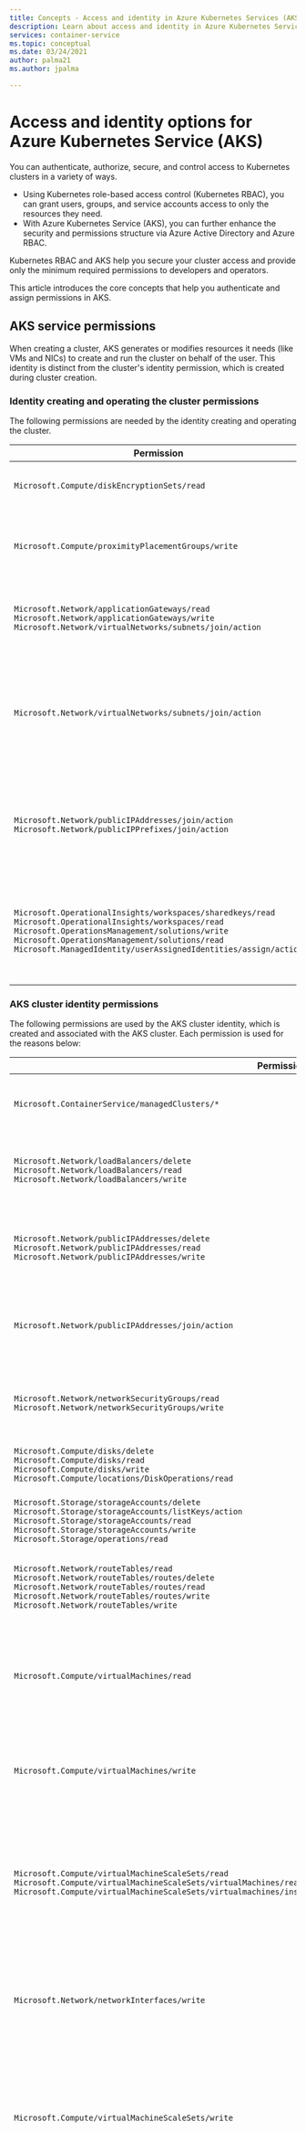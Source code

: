 ```yaml
---
title: Concepts - Access and identity in Azure Kubernetes Services (AKS)
description: Learn about access and identity in Azure Kubernetes Service (AKS), including Azure Active Directory integration, Kubernetes role-based access control (Kubernetes RBAC), and roles and bindings.
services: container-service
ms.topic: conceptual
ms.date: 03/24/2021
author: palma21
ms.author: jpalma

---
```


# Access and identity options for Azure Kubernetes Service (AKS)

You can authenticate, authorize, secure, and control access to Kubernetes clusters in a variety of ways. 
* Using Kubernetes role-based access control (Kubernetes RBAC), you can grant users, groups, and service accounts access to only the resources they need. 
* With Azure Kubernetes Service (AKS), you can further enhance the security and permissions structure via Azure Active Directory and Azure RBAC. 

Kubernetes RBAC and AKS help you secure your cluster access and provide only the minimum required permissions to developers and operators.

This article introduces the core concepts that help you authenticate and assign permissions in AKS.

## AKS service permissions

When creating a cluster, AKS generates or modifies resources it needs (like VMs and NICs) to create and run the cluster on behalf of the user. This identity is distinct from the cluster's identity permission, which is created during cluster creation.

### Identity creating and operating the cluster permissions

The following permissions are needed by the identity creating and operating the cluster.

| Permission | Reason |
|---|---|
| `Microsoft.Compute/diskEncryptionSets/read` | Required to read disk encryption set ID. |
| `Microsoft.Compute/proximityPlacementGroups/write` | Required for updating proximity placement groups. |
| `Microsoft.Network/applicationGateways/read` <br/> `Microsoft.Network/applicationGateways/write` <br/> `Microsoft.Network/virtualNetworks/subnets/join/action` | Required to configure application gateways and join the subnet. |
| `Microsoft.Network/virtualNetworks/subnets/join/action` | Required to configure the Network Security Group for the subnet when using a custom VNET.|
| `Microsoft.Network/publicIPAddresses/join/action` <br/> `Microsoft.Network/publicIPPrefixes/join/action` | Required to configure the outbound public IPs on the Standard Load Balancer. |
| `Microsoft.OperationalInsights/workspaces/sharedkeys/read` <br/> `Microsoft.OperationalInsights/workspaces/read` <br/> `Microsoft.OperationsManagement/solutions/write` <br/> `Microsoft.OperationsManagement/solutions/read` <br/> `Microsoft.ManagedIdentity/userAssignedIdentities/assign/action` | Required to create and update Log Analytics workspaces and Azure monitoring for containers. |

### AKS cluster identity permissions

The following permissions are used by the AKS cluster identity, which is created and associated with the AKS cluster. Each permission is used for the reasons below:

| Permission | Reason |
|---|---|
| `Microsoft.ContainerService/managedClusters/*`  <br/> | Required for creating users and operating the cluster
| `Microsoft.Network/loadBalancers/delete` <br/> `Microsoft.Network/loadBalancers/read` <br/> `Microsoft.Network/loadBalancers/write` | Required to configure the load balancer for a LoadBalancer service. |
| `Microsoft.Network/publicIPAddresses/delete` <br/> `Microsoft.Network/publicIPAddresses/read` <br/> `Microsoft.Network/publicIPAddresses/write` | Required to find and configure public IPs for a LoadBalancer service. |
| `Microsoft.Network/publicIPAddresses/join/action` | Required for configuring public IPs for a LoadBalancer service. |
| `Microsoft.Network/networkSecurityGroups/read` <br/> `Microsoft.Network/networkSecurityGroups/write` | Required to create or delete security rules for a LoadBalancer service. |
| `Microsoft.Compute/disks/delete` <br/> `Microsoft.Compute/disks/read` <br/> `Microsoft.Compute/disks/write` <br/> `Microsoft.Compute/locations/DiskOperations/read` | Required to configure AzureDisks. |
| `Microsoft.Storage/storageAccounts/delete` <br/> `Microsoft.Storage/storageAccounts/listKeys/action` <br/> `Microsoft.Storage/storageAccounts/read` <br/> `Microsoft.Storage/storageAccounts/write` <br/> `Microsoft.Storage/operations/read` | Required to configure storage accounts for AzureFile or AzureDisk. |
| `Microsoft.Network/routeTables/read` <br/> `Microsoft.Network/routeTables/routes/delete` <br/> `Microsoft.Network/routeTables/routes/read` <br/> `Microsoft.Network/routeTables/routes/write` <br/> `Microsoft.Network/routeTables/write` | Required to configure route tables and routes for nodes. |
| `Microsoft.Compute/virtualMachines/read` | Required to find information for virtual machines in a VMAS, such as zones, fault domain, size, and data disks. |
| `Microsoft.Compute/virtualMachines/write` | Required to attach AzureDisks to a virtual machine in a VMAS. |
| `Microsoft.Compute/virtualMachineScaleSets/read` <br/> `Microsoft.Compute/virtualMachineScaleSets/virtualMachines/read` <br/> `Microsoft.Compute/virtualMachineScaleSets/virtualmachines/instanceView/read` | Required to find information for virtual machines in a virtual machine scale set, such as zones, fault domain, size, and data disks. |
| `Microsoft.Network/networkInterfaces/write` | Required to add a virtual machine in a VMAS to a load balancer backend address pool. |
| `Microsoft.Compute/virtualMachineScaleSets/write` | Required to add a virtual machine scale set to a load balancer backend address pools and scale out nodes in a virtual machine scale set. |
| `Microsoft.Compute/virtualMachineScaleSets/virtualmachines/write` | Required to attach AzureDisks and add a virtual machine from a virtual machine scale set to the load balancer. |
| `Microsoft.Network/networkInterfaces/read` | Required to search internal IPs and load balancer backend address pools for virtual machines in a VMAS. |
| `Microsoft.Compute/virtualMachineScaleSets/virtualMachines/networkInterfaces/read` | Required to search internal IPs and load balancer backend address pools for a virtual machine in a virtual machine scale set. |
| `Microsoft.Compute/virtualMachineScaleSets/virtualMachines/networkInterfaces/ipconfigurations/publicipaddresses/read` | Required to find public IPs for a virtual machine in a virtual machine scale set. |
| `Microsoft.Network/virtualNetworks/read` <br/> `Microsoft.Network/virtualNetworks/subnets/read` | Required to verify if a subnet exists for the internal load balancer in another resource group. |
| `Microsoft.Compute/snapshots/delete` <br/> `Microsoft.Compute/snapshots/read` <br/> `Microsoft.Compute/snapshots/write` | Required to configure snapshots for AzureDisk. |
| `Microsoft.Compute/locations/vmSizes/read` <br/> `Microsoft.Compute/locations/operations/read` | Required to find virtual machine sizes for finding AzureDisk volume limits. |

### Additional cluster identity permissions

When creating a cluster with specific attributes, you will need the following additional permissions for the cluster identity. Since these permissions are not automatically assigned, you must add them to the cluster identity after it's created.

| Permission | Reason |
|---|---|
| `Microsoft.Network/networkSecurityGroups/write` <br/> `Microsoft.Network/networkSecurityGroups/read` | Required if using a network security group in another resource group. Required to configure security rules for a LoadBalancer service. |
| `Microsoft.Network/virtualNetworks/subnets/read` <br/> `Microsoft.Network/virtualNetworks/subnets/join/action` | Required if using a subnet in another resource group such as a custom VNET. |
| `Microsoft.Network/routeTables/routes/read` <br/> `Microsoft.Network/routeTables/routes/write` | Required if using a subnet associated with a route table in another resource group such as a custom VNET with a custom route table. Required to verify if a subnet already exists for the subnet in the other resource group. |
| `Microsoft.Network/virtualNetworks/subnets/read` | Required if using an internal load balancer in another resource group. Required to verify if a subnet already exists for the internal load balancer in the resource group. |
| `Microsoft.Network/privatednszones/*` | Required if using a private DNS zone in another resource group such as a custom privateDNSZone. |

## Kubernetes RBAC

Kubernetes RBAC provides granular filtering of user actions. With this control mechanism:
* You assign users or user groups permission to create and modify resources or view logs from running application workloads. 
* You can scope permissions to a single namespace or across the entire AKS cluster. 
* You create *roles* to define permissions, and then assign those roles to users with *role bindings*.

For more information, see [Using Kubernetes RBAC authorization][kubernetes-rbac].

### Roles and ClusterRoles

#### Roles
Before assigning permissions to users with Kubernetes RBAC, you'll define user permissions as a *Role*. Grant permissions within a namespace using roles. 

> [!NOTE]
> Kubernetes roles *grant* permissions; they don't *deny* permissions.

To grant permissions across the entire cluster or to cluster resources outside a given namespace, you can instead use *ClusterRoles*.

#### ClusterRoles

A ClusterRole grants and applies permissions to resources across the entire cluster, not a specific namespace.

### RoleBindings and ClusterRoleBindings

Once you've defined roles to grant permissions to resources, you assign those Kubernetes RBAC permissions with a *RoleBinding*. If your AKS cluster [integrates with Azure Active Directory (Azure AD)](#azure-ad-integration), RoleBindings grant permissions to Azure AD users to perform actions within the cluster. See how in [Control access to cluster resources using Kubernetes role-based access control and Azure Active Directory identities](azure-ad-rbac.md).

#### RoleBindings

Assign roles to users for a given namespace using RoleBindings. With RoleBindings, you can logically segregate a single AKS cluster, only enabling users to access the application resources in their assigned namespace. 

To bind roles across the entire cluster, or to cluster resources outside a given namespace, you instead use *ClusterRoleBindings*.

#### ClusterRoleBinding

With a ClusterRoleBinding, you bind roles to users and apply to resources across the entire cluster, not a specific namespace. This approach lets you grant administrators or support engineers access to all resources in the AKS cluster.


> [!NOTE]
> Microsoft/AKS performs any cluster actions with user consent under a built-in Kubernetes role `aks-service` and built-in role binding `aks-service-rolebinding`. 
> 
> This role enables AKS to troubleshoot and diagnose cluster issues, but can't modify permissions nor create roles or role bindings, or other high privilege actions. Role access is only enabled under active support tickets with just-in-time (JIT) access. Read more about [AKS support policies](support-policies.md).


### Kubernetes service accounts

*Service accounts* are one of the primary user types in Kubernetes. The Kubernetes API holds and manages service accounts. Service account credentials are stored as Kubernetes secrets, allowing them to be used by authorized pods to communicate with the API Server. Most API requests provide an authentication token for a service account or a normal user account.

Normal user accounts allow more traditional access for human administrators or developers, not just services and processes. While Kubernetes doesn't provide an identity management solution to store regular user accounts and passwords, you can integrate external identity solutions into Kubernetes. For AKS clusters, this integrated identity solution is Azure AD.

For more information on the identity options in Kubernetes, see [Kubernetes authentication][kubernetes-authentication].

## Azure AD integration

Enhance your AKS cluster security with Azure AD integration. Built on decades of enterprise identity management, Azure AD is a multi-tenant, cloud-based directory and identity management service that combines core directory services, application access management, and identity protection. With Azure AD, you can integrate on-premises identities into AKS clusters to provide a single source for account management and security.

![Azure Active Directory integration with AKS clusters](media/concepts-identity/aad-integration.png)

With Azure AD-integrated AKS clusters, you can grant users or groups access to Kubernetes resources within a namespace or across the cluster. 

1. To obtain a `kubectl` configuration context, a user runs the [az aks get-credentials][az-aks-get-credentials] command. 
1. When a user interacts with the AKS cluster with `kubectl`, they're prompted to sign in with their Azure AD credentials. 

This approach provides a single source for user account management and password credentials. The user can only access the resources as defined by the cluster administrator.

Azure AD authentication is provided to AKS clusters with OpenID Connect. OpenID Connect is an identity layer built on top of the OAuth 2.0 protocol. For more information on OpenID Connect, see the [Open ID connect documentation][openid-connect]. From inside of the Kubernetes cluster, [Webhook Token Authentication][webhook-token-docs] is used to verify authentication tokens. Webhook token authentication is configured and managed as part of the AKS cluster.

### Webhook and API server

![Webhook and API server authentication flow](media/concepts-identity/auth-flow.png)

As shown in the graphic above, the API server calls the AKS webhook server and performs the following steps:

1. `kubectl` uses the Azure AD client application to sign in users with [OAuth 2.0 device authorization grant flow](../active-directory/develop/v2-oauth2-device-code.md).
2. Azure AD provides an access_token, id_token, and a refresh_token.
3. The user makes a request to `kubectl` with an access_token from `kubeconfig`.
4. `kubectl` sends the access_token to API Server.
5. The API Server is configured with the Auth WebHook Server to perform validation.
6. The authentication webhook server confirms the JSON Web Token signature is valid by checking the Azure AD public signing key.
7. The server application uses user-provided credentials to query group memberships of the logged-in user from the MS Graph API.
8. A response is sent to the API Server with user information such as the user principal name (UPN) claim of the access token, and the group membership of the user based on the object ID.
9. The API performs an authorization decision based on the Kubernetes Role/RoleBinding.
10. Once authorized, the API server returns a response to `kubectl`.
11. `kubectl` provides feedback to the user.
 
Learn how to integrate AKS with Azure AD with our [AKS-managed Azure AD integration how-to guide](managed-aad.md).

## Azure role-based access control

Azure role-based access control (RBAC) is an authorization system built on [Azure Resource Manager](../azure-resource-manager/management/overview.md) that provides fine-grained access management of Azure resources.

| RBAC system | Description |
|---|---|
| Kubernetes RBAC | Designed to work on Kubernetes resources within your AKS cluster. |
| Azure RBAC | Designed to work on resources within your Azure subscription. |

With Azure RBAC, you create a *role definition* that outlines the permissions to be applied. You then assign a user or group this role definition via a *role assignment* for a particular *scope*. The scope can be an individual resource, a resource group, or across the subscription.

For more information, see [What is Azure role-based access control (Azure RBAC)?][azure-rbac]

There are two levels of access needed to fully operate an AKS cluster: 
* [Access the AKS resource in your Azure subscription](#azure-rbac-to-authorize-access-to-the-aks-resource). 
  * Control scaling or upgrading your cluster using the AKS APIs.
  * Pull your `kubeconfig`.
* Access to the Kubernetes API. This access is controlled by either:
  * [Kubernetes RBAC](#kubernetes-rbac) (traditionally).
  * [Integrating Azure RBAC with AKS for Kubernetes authorization](#azure-rbac-for-kubernetes-authorization).

### Azure RBAC to authorize access to the AKS resource

With Azure RBAC, you can provide your users (or identities) with granular access to AKS resources across one or more subscriptions. For example, you could use the [Azure Kubernetes Service Contributor role](../role-based-access-control/built-in-roles.md#azure-kubernetes-service-contributor-role) to scale and upgrade your cluster. Meanwhile, another user with the [Azure Kubernetes Service Cluster Admin role](../role-based-access-control/built-in-roles.md#azure-kubernetes-service-cluster-admin-role) only has permission to pull the Admin `kubeconfig`.

Alternatively, you could give your user the general [Contributor](../role-based-access-control/built-in-roles.md#contributor) role. With the general Contributor role, users can perform the above permissions and every action possible on the AKS resource, except managing permissions.

[Use Azure RBAC to define access to the Kubernetes configuration file in AKS](control-kubeconfig-access.md).

### Azure RBAC for Kubernetes Authorization

With the Azure RBAC integration, AKS will use a Kubernetes Authorization webhook server so you can manage Azure AD-integrated Kubernetes cluster resource permissions and assignments using Azure role definition and role assignments.

![Azure RBAC for Kubernetes authorization flow](media/concepts-identity/azure-rbac-k8s-authz-flow.png)

As shown in the above diagram, when using the Azure RBAC integration, all requests to the Kubernetes API will follow the same authentication flow as explained on the [Azure Active Directory integration section](#azure-ad-integration). 

If the identity making the request exists in Azure AD, Azure will team with Kubernetes RBAC to authorize the request. If the identity exists outside of Azure AD (i.e., a Kubernetes service account), authorization will deter to the normal Kubernetes RBAC.

In this scenario, you use Azure RBAC mechanisms and APIs to assign users built-in roles or create custom roles, just as you would with Kubernetes roles. 

With this feature, you not only give users permissions to the AKS resource across subscriptions, but you also configure the role and permissions for inside each of those clusters controlling Kubernetes API access. For example, you can grant the `Azure Kubernetes Service RBAC Viewer` role on the subscription scope. The role recipient will be able to list and get all Kubernetes objects from all clusters without modifying them.

> [!IMPORTANT]
> You need to enable Azure RBAC for Kubernetes authorization before using this feature. For more details and step by step guidance, follow our [Use Azure RBAC for Kubernetes Authorization](manage-azure-rbac.md) how-to guide.

#### Built-in roles

AKS provides the following four built-in roles. They are similar to the [Kubernetes built-in roles](https://kubernetes.io/docs/reference/access-authn-authz/rbac/#user-facing-roles) with a few differences, like supporting CRDs. See the full list of actions allowed by each [Azure built-in role](../role-based-access-control/built-in-roles.md).

| Role                                | Description  |
|-------------------------------------|--------------|
| Azure  Kubernetes Service RBAC Reader | Allows read-only access to see most objects in a namespace. <br> Doesn't allow viewing roles or role bindings.<br> Doesn't allow viewing `Secrets`. Reading the `Secrets` contents enables access to `ServiceAccount` credentials in the namespace, which would allow API access as any `ServiceAccount` in the namespace (a form of privilege escalation).  |
| Azure Kubernetes Service RBAC  Writer | Allows read/write access to most objects in a namespace. <br> Doesn't allow viewing or modifying roles, or role bindings. <br> Allows accessing `Secrets` and running pods as any ServiceAccount in the namespace, so it can be used to gain the API access levels of any ServiceAccount in the namespace. |
| Azure Kubernetes Service RBAC Admin  | Allows admin access, intended to be granted within a namespace. <br> Allows read/write access to most resources in a namespace (or cluster scope), including the ability to create roles and role bindings within the namespace. <br> Doesn't allow write access to resource quota or to the namespace itself. |
| Azure Kubernetes Service RBAC Cluster Admin  | Allows super-user access to perform any action on any resource. <br> Gives full control over every resource in the cluster and in all namespaces. |


## Summary

View the table for a quick summary of how users can authenticate to Kubernetes when Azure AD integration is enabled. In all cases, the user's sequence of commands is:
1. Run `az login` to authenticate to Azure.
1. Run `az aks get-credentials` to download credentials for the cluster into `.kube/config`.
1. Run `kubectl` commands. 
   * The first command may trigger browser-based authentication to authenticate to the cluster, as described in the following table.

In the Azure portal, you can find:
* The *Role Grant* (Azure RBAC role grant) referred to in the second column is shown on the **Access Control** tab. 
* The Cluster Admin Azure AD Group is shown on the **Configuration** tab.
  * Also found with parameter name `--aad-admin-group-object-ids` in the Azure CLI.


| Description        | Role grant required| Cluster admin Azure AD group(s) | When to use |
| -------------------|------------|----------------------------|-------------|
| Legacy admin login using client certificate| **Azure Kubernetes Admin Role**. This role allows `az aks get-credentials` to be used with the `--admin` flag, which downloads a [legacy (non-Azure AD) cluster admin certificate](control-kubeconfig-access.md) into the user's `.kube/config`. This is the only purpose of "Azure Kubernetes Admin Role".|n/a|If you're permanently blocked by not having access to a valid Azure AD group with access to your cluster.| 
| Azure AD with manual (Cluster)RoleBindings| **Azure Kubernetes User Role**. The "User" role allows `az aks get-credentials` to be used without the `--admin` flag. (This is the only purpose of "Azure Kubernetes User Role".) The result, on an Azure AD-enabled cluster, is the download of [an empty entry](control-kubeconfig-access.md) into `.kube/config`, which triggers browser-based authentication when it's first used by `kubectl`.| User is not in any of these groups. Because the user is not in any Cluster Admin groups, their rights will be controlled entirely by any RoleBindings or ClusterRoleBindings that have been set up by cluster admins. The (Cluster)RoleBindings [nominate Azure AD users or Azure AD groups](azure-ad-rbac.md) as their `subjects`. If no such bindings have been set up, the user will not be able to excute any `kubectl` commands.|If you want fine-grained access control, and you're not using Azure RBAC for Kubernetes Authorization. Note that the user who sets up the bindings must log in by one of the other methods listed in this table.|
| Azure AD by member of admin group| Same as above|User is a member of one of the groups listed here. AKS automatically generates a ClusterRoleBinding that binds all of the listed groups to the `cluster-admin` Kubernetes role. So users in these groups can run all `kubectl` commands as `cluster-admin`.|If you want to conveniently grant users full admin rights, and are _not_ using Azure RBAC for Kubernetes authorization.|
| Azure AD with Azure RBAC for Kubernetes Authorization|Two roles: <br> First, **Azure Kubernetes User Role** (as above). <br> Second, one of the "Azure Kubernetes Service **RBAC**..." roles listed above, or your own custom alternative.|The admin roles field on the Configuration tab is irrelevant when Azure RBAC for Kubernetes Authorization is enabled.|You are using Azure RBAC for Kubernetes authorization. This approach gives you fine-grained control, without the need to set up RoleBindings or ClusterRoleBindings.|

## Next steps

- To get started with Azure AD and Kubernetes RBAC, see [Integrate Azure Active Directory with AKS][aks-aad].
- For associated best practices, see [Best practices for authentication and authorization in AKS][operator-best-practices-identity].
- To get started with Azure RBAC for Kubernetes Authorization, see [Use Azure RBAC to authorize access within the Azure Kubernetes Service (AKS) Cluster](manage-azure-rbac.md).
- To get started securing your `kubeconfig` file, see [Limit access to cluster configuration file](control-kubeconfig-access.md)

For more information on core Kubernetes and AKS concepts, see the following articles:

- [Kubernetes / AKS clusters and workloads][aks-concepts-clusters-workloads]
- [Kubernetes / AKS security][aks-concepts-security]
- [Kubernetes / AKS virtual networks][aks-concepts-network]
- [Kubernetes / AKS storage][aks-concepts-storage]
- [Kubernetes / AKS scale][aks-concepts-scale]

<!-- LINKS - External -->
[kubernetes-authentication]: https://kubernetes.io/docs/reference/access-authn-authz/authentication
[webhook-token-docs]: https://kubernetes.io/docs/reference/access-authn-authz/authentication/#webhook-token-authentication
[kubernetes-rbac]: https://kubernetes.io/docs/reference/access-authn-authz/rbac/

<!-- LINKS - Internal -->
[openid-connect]: ../active-directory/develop/v2-protocols-oidc.md
[az-aks-get-credentials]: /cli/azure/aks#az_aks_get_credentials
[azure-rbac]: ../role-based-access-control/overview.md
[aks-aad]: managed-aad.md
[aks-concepts-clusters-workloads]: concepts-clusters-workloads.md
[aks-concepts-security]: concepts-security.md
[aks-concepts-scale]: concepts-scale.md
[aks-concepts-storage]: concepts-storage.md
[aks-concepts-network]: concepts-network.md
[operator-best-practices-identity]: operator-best-practices-identity.md
[upgrade-per-cluster]: ../azure-monitor/containers/container-insights-update-metrics.md#upgrade-per-cluster-using-azure-cli
